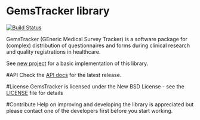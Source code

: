 # GemsTracker library
[![Build Status](https://travis-ci.org/GemsTracker/gemstracker-library.svg?branch=master)](https://travis-ci.org/GemsTracker/gemstracker-library)

GemsTracker (GEneric Medical Survey Tracker) is a software package for (complex) distribution of questionnaires and forms during clinical research and quality registrations in healthcare.

See [new project](https://github.com/GemsTracker/new-project) for a basic implementation of this library.

#API
Check the [API docs](https://gemstracker.github.io/gemstracker-library/) for the latest release.

#License
GemsTracker is licensed under the New BSD License - see the [LICENSE](LICENSE.txt) file for details

#Contribute
Help on improving and developing the library is appreciated but please contact one of the developers first before you start working.
